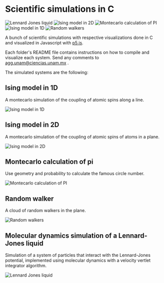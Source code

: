 Scientific simulations in C
===========================

![Lennard Jones liquid](lennard-jones.png)
![Ising model in 2D](ising2D.png)
![Montecarlo calculation of PI](pi.png)
![Ising model in 1D](ising1D.png)
![Random walkers](randomwalker.png)

A bunch of scientific simulations with respective visualizations done in C and
visualized in Javascript with [p5.js](http://hello.p5js.org/).

Each folder's README file contains instructions on how to compile and visualize 
each system. Send any comments to agg.unam@ciencias.unam.mx .

The simulated systems are the following:

Ising model in 1D
-----------------

A montecarlo simulation of the coupling of atomic spins along a line.

![Ising model in 1D](ising1D.png)

Ising model in 2D
-----------------

A montecarlo simulation of the coupling of atomic spins of atoms in a plane.

![Ising model in 2D](ising2D.png)

Montecarlo calculation of pi
----------------------------

Use geometry and probability to calculate the famous circle number.

![Montecarlo calculation of PI](pi.png)

Random walker
-------------

A cloud of random walkers in the plane.

![Random walkers](randomwalker.png)


Molecular dynamics simulation of a Lennard-Jones liquid
-------------------------------------------------------

Simulation of a system of particles that interact with the Lennard-Jones 
potential, implemented using molecular dynamics with a velocity vertlet 
integrator algorithm.

![Lennard Jones liquid](lennard-jones.png)